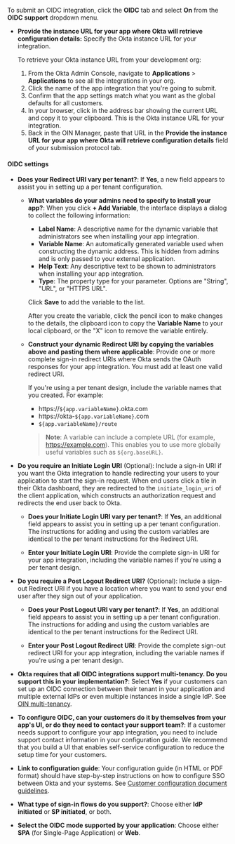 To submit an OIDC integration, click the **OIDC** tab and select **On** from the **OIDC support** dropdown menu.

* **Provide the instance URL for your app where Okta will retrieve configuration details:** Specify the Okta instance URL for your integration.

   To retrieve your Okta instance URL from your development org:

   1. From the Okta Admin Console, navigate to **Applications** > **Applications** to see all the integrations in your org.
   1. Click the name of the app integration that you're going to submit.
   1. Confirm that the app settings match what you want as the global defaults for all customers.
   1. In your browser, click in the address bar showing the current URL and copy it to your clipboard. This is the Okta instance URL for your integration.
   1. Back in the OIN Manager, paste that URL in the **Provide the instance URL for your app where Okta will retrieve configuration details** field of your submission protocol tab.


<!--
1. Click the **General** tab.
1. Go to the **App Embed Link** section and copy the text in the Embed Link field:
   ![App Embed Link](/img/oin/isv-portal_app-embed-link.png "App Embed Link GUI in the Application settings")
1. Paste that value into your submission.
-->

#### OIDC settings

* **Does your Redirect URI vary per tenant?**: If **Yes**, a new field appears to assist you in setting up a per tenant configuration.
  * **What variables do your admins need to specify to install your app?**: When you click **+ Add Variable**, the interface displays a dialog to collect the following information:
    * **Label Name**: A descriptive name for the dynamic variable that administrators see when installing your app integration.
    * **Variable Name**: An automatically generated variable used when constructing the dynamic address. This is hidden from admins and is only passed to your external application.
    * **Help Text**: Any descriptive text to be shown to administrators when installing your app integration.
    * **Type**: The property type for your parameter. Options are "String", "URL", or "HTTPS URL".

    Click **Save** to add the variable to the list.

    After you create the variable, click the pencil icon to make changes to the details, the clipboard icon to copy the **Variable Name** to your local clipboard, or the "X" icon to remove the variable entirely.

  * **Construct your dynamic Redirect URI by copying the variables above and pasting them where applicable**: Provide one or more complete sign-in redirect URIs where Okta sends the OAuth responses for your app integration. You must add at least one valid redirect URI.

    If you're using a per tenant design, include the variable names that you created. For example:
    * https://`${app.variableName}`.okta.com
    * https://okta-`${app.variableName}`.com
    * `${app.variableName}/route`

    > **Note**: A variable can include a complete URL (for example, https://example.com). This enables you to use more globally useful variables such as `${org.baseURL}`.

* **Do you require an Initiate Login URI** (Optional): Include a sign-in URI if you want the Okta integration to handle redirecting your users to your application to start the sign-in request. When end users click a tile in their Okta dashboard, they are redirected to the `initiate_login_uri` of the client application, which constructs an authorization request and redirects the end user back to Okta.

  * **Does your Initiate Login URI vary per tenant?**: If **Yes**, an additional field appears to assist you in setting up a per tenant configuration. The instructions for adding and using the custom variables are identical to the per tenant instructions for the Redirect URI.

  * **Enter your Initiate Login URI**: Provide the complete sign-in URI for your app integration, including the variable names if you're using a per tenant design.

* **Do you require a Post Logout Redirect URI?** (Optional): Include a sign-out Redirect URI if you have a location where you want to send your end user after they sign out of your application.

  * **Does your Post Logout URI vary per tenant?**: If **Yes**, an additional field appears to assist you in setting up a per tenant configuration. The instructions for adding and using the custom variables are identical to the per tenant instructions for the Redirect URI.

  * **Enter your Post Logout Redirect URI**: Provide the complete sign-out redirect URI for your app integration, including the variable names if you're using a per tenant design.

* **Okta requires that all OIDC integrations support multi-tenancy. Do you support this in your implementation?**: Select **Yes** if your customers can set up an OIDC connection between their tenant in your application and multiple external IdPs or even multiple instances inside a single IdP. See [OIN multi-tenancy](/docs/guides/submit-app-prereq/main/#oin-multi-tenancy).

* **To configure OIDC, can your customers do it by themselves from your app's UI, or do they need to contact your support team?**: If a customer needs support to configure your app integration, you need to include support contact information in your configuration guide. We recommend that you build a UI that enables self-service configuration to reduce the setup time for your customers.

* **Link to configuration guide**: Your configuration guide (in HTML or PDF format) should have step-by-step instructions on how to configure SSO between Okta and your systems. See [Customer configuration document guidelines](/docs/guides/submit-app-prereq/main/#customer-configuration-document-guidelines).

* **What type of sign-in flows do you support?**: Choose either **IdP initiated** or **SP initiated**, or both.

* **Select the OIDC mode supported by your application**: Choose either **SPA** (for Single-Page Application) or **Web**.
